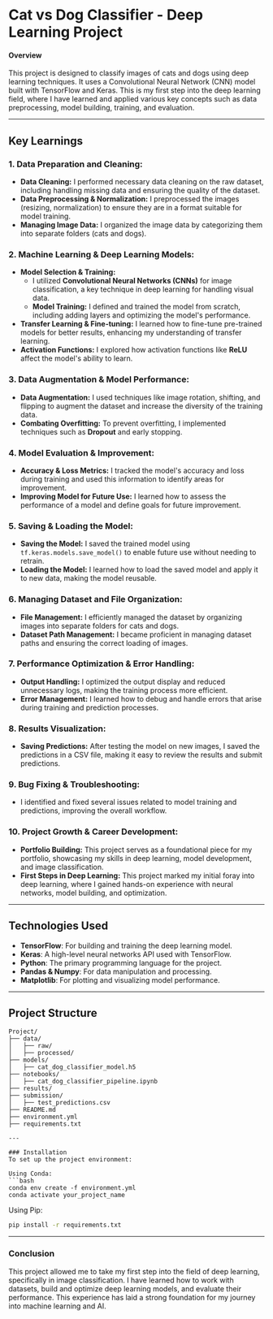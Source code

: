 # Cat vs Dog Classifier - Deep Learning Project

#### Overview
This project is designed to classify images of cats and dogs using deep learning techniques. It uses a Convolutional Neural Network (CNN) model built with TensorFlow and Keras. This is my first step into the deep learning field, where I have learned and applied various key concepts such as data preprocessing, model building, training, and evaluation.

---

## Key Learnings

### 1. **Data Preparation and Cleaning:**
   - **Data Cleaning:** I performed necessary data cleaning on the raw dataset, including handling missing data and ensuring the quality of the dataset.
   - **Data Preprocessing & Normalization:** I preprocessed the images (resizing, normalization) to ensure they are in a format suitable for model training.
   - **Managing Image Data:** I organized the image data by categorizing them into separate folders (cats and dogs).

### 2. **Machine Learning & Deep Learning Models:**
   - **Model Selection & Training:**
     - I utilized **Convolutional Neural Networks (CNNs)** for image classification, a key technique in deep learning for handling visual data.
     - **Model Training:** I defined and trained the model from scratch, including adding layers and optimizing the model's performance.
   - **Transfer Learning & Fine-tuning:** I learned how to fine-tune pre-trained models for better results, enhancing my understanding of transfer learning.
   - **Activation Functions:** I explored how activation functions like **ReLU** affect the model's ability to learn.

### 3. **Data Augmentation & Model Performance:**
   - **Data Augmentation:** I used techniques like image rotation, shifting, and flipping to augment the dataset and increase the diversity of the training data.
   - **Combating Overfitting:** To prevent overfitting, I implemented techniques such as **Dropout** and early stopping.

### 4. **Model Evaluation & Improvement:**
   - **Accuracy & Loss Metrics:** I tracked the model's accuracy and loss during training and used this information to identify areas for improvement.
   - **Improving Model for Future Use:** I learned how to assess the performance of a model and define goals for future improvement.

### 5. **Saving & Loading the Model:**
   - **Saving the Model:** I saved the trained model using `tf.keras.models.save_model()` to enable future use without needing to retrain.
   - **Loading the Model:** I learned how to load the saved model and apply it to new data, making the model reusable.

### 6. **Managing Dataset and File Organization:**
   - **File Management:** I efficiently managed the dataset by organizing images into separate folders for cats and dogs.
   - **Dataset Path Management:** I became proficient in managing dataset paths and ensuring the correct loading of images.

### 7. **Performance Optimization & Error Handling:**
   - **Output Handling:** I optimized the output display and reduced unnecessary logs, making the training process more efficient.
   - **Error Management:** I learned how to debug and handle errors that arise during training and prediction processes.

### 8. **Results Visualization:**
   - **Saving Predictions:** After testing the model on new images, I saved the predictions in a CSV file, making it easy to review the results and submit predictions.

### 9. **Bug Fixing & Troubleshooting:**
   - I identified and fixed several issues related to model training and predictions, improving the overall workflow.

### 10. **Project Growth & Career Development:**
   - **Portfolio Building:** This project serves as a foundational piece for my portfolio, showcasing my skills in deep learning, model development, and image classification.
   - **First Steps in Deep Learning:** This project marked my initial foray into deep learning, where I gained hands-on experience with neural networks, model building, and optimization.

---

## Technologies Used
- **TensorFlow**: For building and training the deep learning model.
- **Keras**: A high-level neural networks API used with TensorFlow.
- **Python**: The primary programming language for the project.
- **Pandas & Numpy**: For data manipulation and processing.
- **Matplotlib**: For plotting and visualizing model performance.

---

## Project Structure

```plaintext
Project/
├── data/
│   ├── raw/
│   ├── processed/
├── models/
│   ├── cat_dog_classifier_model.h5
├── notebooks/
│   ├── cat_dog_classifier_pipeline.ipynb
├── results/
├── submission/
│   ├── test_predictions.csv
├── README.md
├── environment.yml
├── requirements.txt

---

### Installation
To set up the project environment:

Using Conda:
```bash
conda env create -f environment.yml
conda activate your_project_name
```

Using Pip:
```bash
pip install -r requirements.txt
```

---

### Conclusion
This project allowed me to take my first step into the field of deep learning, specifically in image classification. I have learned how to work with datasets, build and optimize deep learning models, and evaluate their performance. This experience has laid a strong foundation for my journey into machine learning and AI.